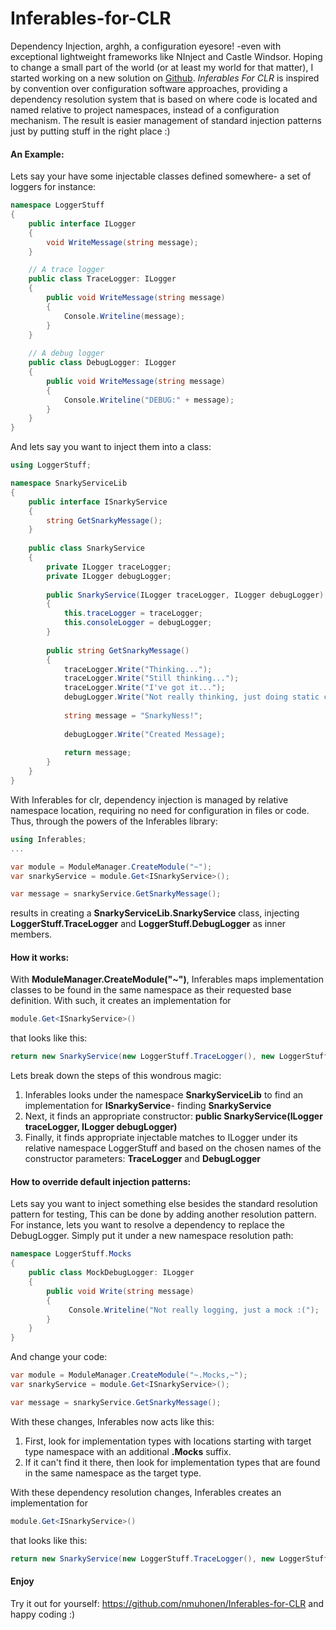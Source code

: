 Inferables-for-CLR
==================

Dependency Injection, arghh, a configuration eyesore! -even with exceptional lightweight frameworks like NInject and Castle Windsor. Hoping to change a small part of the world (or at least my world for that matter), I started working on a new solution on <a href="https://github.com/nmuhonen/Inferables-For-CLR" title="Github">Github</a>. <i>Inferables For CLR</i> is inspired by convention over configuration software approaches, providing a dependency resolution system that is based on where code is located and named relative to project namespaces, instead of a configuration mechanism. The result is easier management of standard injection patterns just by putting stuff in the right place :)

<h4>An Example:</h4>

Lets say your have some injectable classes defined somewhere- a set of loggers for instance:

```c#
namespace LoggerStuff
{
    public interface ILogger
    {
        void WriteMessage(string message);
    }

    // A trace logger
    public class TraceLogger: ILogger
    {
        public void WriteMessage(string message)
        {
            Console.Writeline(message);
        }
    }
    
    // A debug logger
    public class DebugLogger: ILogger
    {
        public void WriteMessage(string message)
        {
            Console.Writeline("DEBUG:" + message);
        }
    }
}
```

And lets say you want to inject them into a class:

```c#
using LoggerStuff;

namespace SnarkyServiceLib
{
    public interface ISnarkyService
    {
        string GetSnarkyMessage();   
    }
    
    public class SnarkyService
    {    
        private ILogger traceLogger;
        private ILogger debugLogger;  
    
        public SnarkyService(ILogger traceLogger, ILogger debugLogger)
        {
            this.traceLogger = traceLogger;
            this.consoleLogger = debugLogger;
        }
        
        public string GetSnarkyMessage()
        {
            traceLogger.Write("Thinking...");
            traceLogger.Write("Still thinking...");
            traceLogger.Write("I've got it...");   
            debugLogger.Write("Not really thinking, just doing static code");
            
            string message = "SnarkyNess!";
        
            debugLogger.Write("Created Message);
            
            return message;
        }
    }
}
```

With Inferables for clr, dependency injection is managed by relative namespace location, requiring no need for configuration in files or code. Thus, through the powers of the Inferables library:

```c#
using Inferables;
...

var module = ModuleManager.CreateModule("~");
var snarkyService = module.Get<ISnarkyService>();

var message = snarkyService.GetSnarkyMessage();
```

results in creating a <strong>SnarkyServiceLib.SnarkyService</strong> class, injecting <strong>LoggerStuff.TraceLogger</strong> and <strong>LoggerStuff.DebugLogger</strong> as inner members. 

<h4>How it works:</h4>

With <strong>ModuleManager.CreateModule("~")</strong>, Inferables maps implementation classes to be found in the same namespace as their requested base definition. With such, it creates an implementation for 

```c#
module.Get<ISnarkyService>()
``` 


that looks like this:

```c#
return new SnarkyService(new LoggerStuff.TraceLogger(), new LoggerStuff.DebugLogger());
```

Lets break down the steps of this wondrous magic:
<ol>
	<li>Inferables looks under the namespace <strong>SnarkyServiceLib</strong> to find an implementation for <strong>ISnarkyService</strong>- finding <strong>SnarkyService</strong></li>
	<li>Next, it finds an appropriate constructor: <strong>public SnarkyService(ILogger traceLogger, ILogger debugLogger)</strong></li>
	<li>Finally, it finds appropriate injectable matches to ILogger under its relative namespace LoggerStuff and based on the chosen names of the constructor parameters: <strong>TraceLogger</strong> and <strong>DebugLogger</strong></li>
</ol>

<h4>How to override default injection patterns:</h4>

Lets say you want to inject something else besides the standard resolution pattern for testing, This can be done by adding another resolution pattern. For instance, lets you want to resolve a dependency to replace the DebugLogger. Simply put it under a new namespace resolution path:

```c#
namespace LoggerStuff.Mocks
{
    public class MockDebugLogger: ILogger
    {
        public void Write(string message)
        {
             Console.Writeline("Not really logging, just a mock :(");
        }  
    }
}
```

And change your code:

```c#
var module = ModuleManager.CreateModule("~.Mocks,~");
var snarkyService = module.Get<ISnarkyService>();

var message = snarkyService.GetSnarkyMessage();
```

With these changes, Inferables now acts like this:

<ol>
   <Li>First, look for implementation types with locations starting with target type namespace with an additional <strong>.Mocks</strong> suffix.</li>
   <Li>If it can't find it there, then look for implementation types that are found in the same namespace as the target type.</li>
</ol>

With these dependency resolution changes, Inferables creates an implementation for 

```c#
module.Get<ISnarkyService>()
``` 

that looks like this:

```c#
return new SnarkyService(new LoggerStuff.TraceLogger(), new LoggerStuff.Mocks.MockDebugLogger());
```

<h4>Enjoy</h4>

Try it out for yourself: <a href="https://github.com/nmuhonen/Inferables-for-CLR" title="https://github.com/nmuhonen/Inferables-for-CLR">https://github.com/nmuhonen/Inferables-for-CLR</a> and happy coding :)